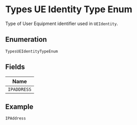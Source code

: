 
# Types UE Identity Type Enum

Type of User Equipment identifier used in `UEIdentity`.

## Enumeration

`TypesUEIdentityTypeEnum`

## Fields

| Name |
|  --- |
| `IPADDRESS` |

## Example

```
IPAddress
```

